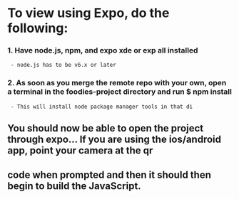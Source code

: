 # To view using Expo, do the following:

### 1. Have node.js, npm, and expo xde or exp all installed
     - node.js has to be v6.x or later
### 2. As soon as you merge the remote repo with your own, open a terminal in the foodies-project directory and run $ npm install
     - This will install node package manager tools in that di
      
## You should now be able to open the project through expo... If you are using the ios/android app, point your camera at the qr
## code when prompted and then it should then begin to build the JavaScript. 
